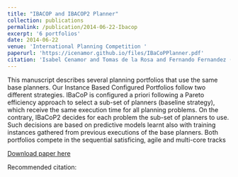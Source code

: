 ```yaml
---
title: "IBACOP and IBACOP2 Planner"
collection: publications
permalink: /publication/2014-06-22-Ibacop
excerpt: '6 portfolios'
date: 2014-06-22
venue: 'International Planning Competition '
paperurl: 'https://icenamor.github.io/files/IBaCoPPlanner.pdf'
citation: 'Isabel Cenamor and Tomas de la Rosa and Fernando Fernandez (2014). &quot;IBACOP and IBACOP2 Planner&quot; <i>IPC</i>.'
---
```

This manuscript describes several planning portfolios
that use the same base planners. Our Instance Based
Configured Portfolios follow two different strategies.
IBaCoP is configured a priori following a Pareto efficiency
approach to select a sub-set of planners (baseline
strategy), which receive the same execution time for all
planning problems. On the contrary, IBaCoP2 decides
for each problem the sub-set of planners to use. Such decisions
are based on predictive models learnt also with
training instances gathered from previous executions of
the base planners. Both portfolios compete in the sequential
satisficing, agile and multi-core tracks

[Download paper here](https://icenamor.github.io/files/IBaCoPPlanner.pdf)

Recommended citation:
